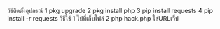 วิธีติดตั้งอุปกรณ์
1 pkg upgrade
2 pkg install php 
3 pip install requests 
4 pip install -r requests 
วิธีใช้
1 ไปที่เก็บไฟล์
2 php hack.php ใส่URLเว็ป
